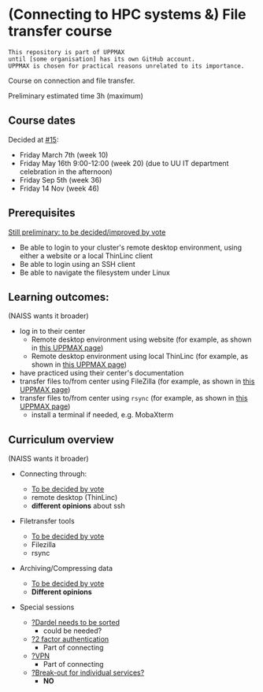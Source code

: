 # (Connecting to HPC systems &) File transfer course

```text
This repository is part of UPPMAX
until [some organisation] has its own GitHub account.
UPPMAX is chosen for practical reasons unrelated to its importance.
```

Course on connection and file transfer.

Preliminary estimated time 3h (maximum)

## Course dates

Decided at [#15](https://github.com/UPPMAX/naiss_file_transfer_course/issues/15):

- Friday March 7th (week 10)
- Friday May 16th 9:00-12:00 (week 20) (due to UU IT department celebration in the afternoon)
- Friday Sep 5th (week 36)
- Friday 14 Nov (week 46)

## Prerequisites

[Still preliminary: to be decided/improved by vote](https://github.com/UPPMAX/naiss_file_transfer_course/issues/14)

- Be able to login to your cluster's remote desktop environment,
  using either a website or a local ThinLinc client
- Be able to login using an SSH client
- Be able to navigate the filesystem under Linux

## Learning outcomes:

(NAISS wants it broader)

- log in to their center
    - Remote desktop environment using website (for example, as shown in [this UPPMAX page](https://docs.uppmax.uu.se/getting_started/login_rackham_remote_desktop_website/))
    - Remote desktop environment using local ThinLinc (for example, as shown in [this UPPMAX page](https://docs.uppmax.uu.se/getting_started/login_rackham_remote_desktop_local_thinlinc_client/))
- have practiced using their center's documentation
- transfer files to/from center using FileZilla (for example, as shown in [this UPPMAX page](https://docs.uppmax.uu.se/software/rackham_file_transfer_using_filezilla/))
- transfer files to/from center using `rsync` (for example, as shown in [this UPPMAX page](https://docs.uppmax.uu.se/software/rsync_on_rackham/))  
    - install a terminal if needed, e.g. MobaXterm

## Curriculum overview

(NAISS wants it broader)

- Connecting through:
    - [To be decided by vote](https://github.com/UPPMAX/naiss_file_transfer_course/issues/7)
    - remote desktop (ThinLinc)
    - **different opinions** about ssh

- Filetransfer tools 
    - [To be decided by vote](https://github.com/UPPMAX/naiss_file_transfer_course/issues/2)
    - Filezilla
    - rsync
- Archiving/Compressing data
    - [To be decided by vote](https://github.com/UPPMAX/naiss_file_transfer_course/issues/4)
    - **Different opinions**
- Special sessions 
    - [?Dardel needs to be sorted](https://github.com/UPPMAX/naiss_file_transfer_course/issues/8)
        - could be needed?
    - [?2 factor authentication](https://github.com/UPPMAX/naiss_file_transfer_course/issues/9)
        - Part of connecting 
    - [?VPN](https://github.com/UPPMAX/naiss_file_transfer_course/issues/10)
        - Part of connecting    
    - [?Break-out for individual services?](https://github.com/UPPMAX/naiss_file_transfer_course/issues/11)
        - **NO** 
